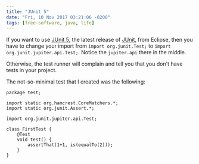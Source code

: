 ```yaml
---
title: "JUnit 5"
date: "Fri, 10 Nov 2017 03:21:06 -0200"
tags: [free-software, java, life]
---
```


If you want to use [JUnit 5][0], the latest release of [JUnit][1], from
Eclipse, then you have to change your import from `import org.junit.Test;`
to `import org.junit.jupiter.api.Test;`. Notice the `jupiter.api` there in
the middle.

[0]: http://junit.org/junit5/
[1]: http://junit.org/

Otherwise, the test runner will complain and tell you that you don't have
tests in your project.

The not-so-minimal test that I created was the following:

    package test;

    import static org.hamcrest.CoreMatchers.*;
    import static org.junit.Assert.*;

    import org.junit.jupiter.api.Test;

    class FirstTest {
    	@Test
    	void test() {
    		assertThat(1+1, is(equalTo(2)));
    	}
    }



